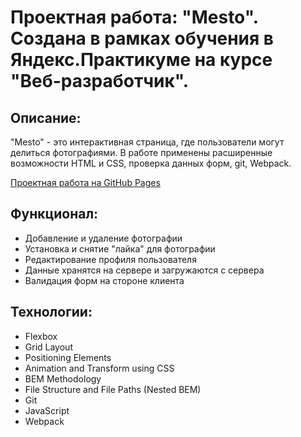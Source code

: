 # Проектная работа: "Mesto". Создана в рамках обучения в Яндекс.Практикуме на курсе "Веб-разработчик".

## Описание:
 "Mesto" - это интерактивная страница, где пользователи могут делиться фотографиями. В работе применены расширенные возможности HTML и CSS, проверка данных форм, git, Webpack.

[Проектная работа на GitHub Pages](https://rama-mosa.github.io/mesto/index.html)

## Функционал:
* Добавление и удаление фотографии
* Установка и снятие "лайка" для фотографии
* Редактирование профиля пользователя
* Данные хранятся на сервере и загружаются с сервера
* Валидация форм на стороне клиента

## Технологии:
* Flexbox
* Grid Layout
* Positioning Elements
* Animation and Transform using CSS
* BEM Methodology
* File Structure and File Paths (Nested BEM)
* Git
* JavaScript
* Webpack

